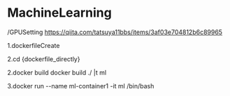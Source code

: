 # MachineLearning
/GPUSetting
https://qiita.com/tatsuya11bbs/items/3af03e704812b6c89965

1.dockerfileCreate

2.cd {dockerfile_directly}

2.docker build
docker build ./ |t ml

3.docker run --name ml-container1 -it ml /bin/bash
